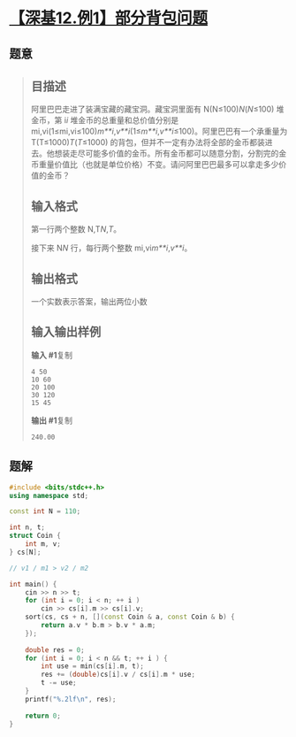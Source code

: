 #  [【深基12.例1】部分背包问题](https://www.luogu.com.cn/problem/P2240)

## 题意

>   ## 目描述
>
>   阿里巴巴走进了装满宝藏的藏宝洞。藏宝洞里面有 N(N≤100)*N*(*N*≤100) 堆金币，第 i*i* 堆金币的总重量和总价值分别是 mi,vi(1≤mi,vi≤100)*m**i*,*v**i*(1≤*m**i*,*v**i*≤100)。阿里巴巴有一个承重量为 T(T≤1000)*T*(*T*≤1000) 的背包，但并不一定有办法将全部的金币都装进去。他想装走尽可能多价值的金币。所有金币都可以随意分割，分割完的金币重量价值比（也就是单位价格）不变。请问阿里巴巴最多可以拿走多少价值的金币？
>
>   ## 输入格式
>
>   第一行两个整数 N,T*N*,*T*。
>
>   接下来 N*N* 行，每行两个整数 mi,vi*m**i*,*v**i*。
>
>   ## 输出格式
>
>   一个实数表示答案，输出两位小数
>
>   ## 输入输出样例
>
>   **输入 #1**复制
>
>   ```
>   4 50
>   10 60
>   20 100
>   30 120
>   15 45
>   ```
>
>   **输出 #1**复制
>
>   ```
>   240.00
>   ```

## 题解



```c++
#include <bits/stdc++.h>
using namespace std;

const int N = 110;

int n, t;
struct Coin {
    int m, v;
} cs[N];

// v1 / m1 > v2 / m2

int main() {
    cin >> n >> t;
    for (int i = 0; i < n; ++ i )
        cin >> cs[i].m >> cs[i].v;
    sort(cs, cs + n, [](const Coin & a, const Coin & b) {
        return a.v * b.m > b.v * a.m;
    });
    
    double res = 0;
    for (int i = 0; i < n && t; ++ i ) {
        int use = min(cs[i].m, t);
        res += (double)cs[i].v / cs[i].m * use;
        t -= use;
    }
    printf("%.2lf\n", res);
    
    return 0;
}
```



```python3

```

